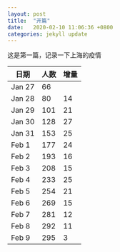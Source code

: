 ```yaml
---
layout: post
title:  "开篇"
date:   2020-02-10 11:06:36 +0800
categories: jekyll update
---
```

这是第一篇，记录一下上海的疫情


|日期|人数|增量|
|-------|--------|---------|
|Jan 27|66||
|Jan 28|	80|	14|
|Jan 29|	101|21|
|Jan 30|	128|	27|
|Jan 31|	153|	25|
|Feb 1|	177|	24|
|Feb 2|193|	16|
|Feb 3|	208|	15|
|Feb 4|	233|	25|
|Feb 5|	254|	21|
|Feb 6|	269|	15|
|Feb 7|	281|	12|
|Feb 8|	292|	11|
|Feb 9|	295|	3|
